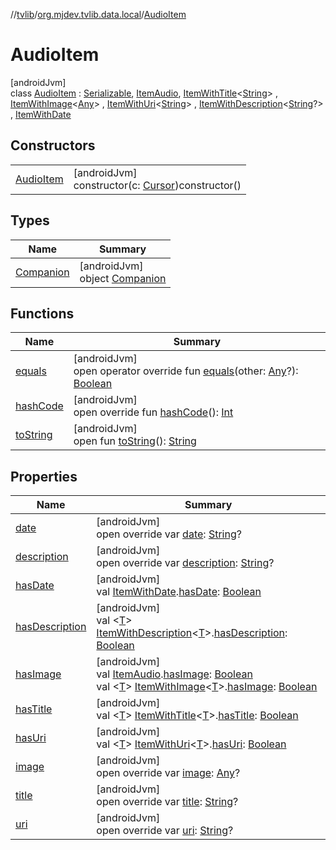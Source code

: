 //[tvlib](../../../index.md)/[org.mjdev.tvlib.data.local](../index.md)/[AudioItem](index.md)

# AudioItem

[androidJvm]\
class [AudioItem](index.md) : [Serializable](https://developer.android.com/reference/kotlin/java/io/Serializable.html), [ItemAudio](../../org.mjdev.tvlib.interfaces/-item-audio/index.md), [ItemWithTitle](../../org.mjdev.tvlib.interfaces/-item-with-title/index.md)&lt;[String](https://kotlinlang.org/api/latest/jvm/stdlib/kotlin/-string/index.html)&gt; , [ItemWithImage](../../org.mjdev.tvlib.interfaces/-item-with-image/index.md)&lt;[Any](https://kotlinlang.org/api/latest/jvm/stdlib/kotlin/-any/index.html)&gt; , [ItemWithUri](../../org.mjdev.tvlib.interfaces/-item-with-uri/index.md)&lt;[String](https://kotlinlang.org/api/latest/jvm/stdlib/kotlin/-string/index.html)&gt; , [ItemWithDescription](../../org.mjdev.tvlib.interfaces/-item-with-description/index.md)&lt;[String](https://kotlinlang.org/api/latest/jvm/stdlib/kotlin/-string/index.html)?&gt; , [ItemWithDate](../../org.mjdev.tvlib.interfaces/-item-with-date/index.md)

## Constructors

| | |
|---|---|
| [AudioItem](-audio-item.md) | [androidJvm]<br>constructor(c: [Cursor](https://developer.android.com/reference/kotlin/android/database/Cursor.html))constructor() |

## Types

| Name | Summary |
|---|---|
| [Companion](-companion/index.md) | [androidJvm]<br>object [Companion](-companion/index.md) |

## Functions

| Name | Summary |
|---|---|
| [equals](equals.md) | [androidJvm]<br>open operator override fun [equals](equals.md)(other: [Any](https://kotlinlang.org/api/latest/jvm/stdlib/kotlin/-any/index.html)?): [Boolean](https://kotlinlang.org/api/latest/jvm/stdlib/kotlin/-boolean/index.html) |
| [hashCode](hash-code.md) | [androidJvm]<br>open override fun [hashCode](hash-code.md)(): [Int](https://kotlinlang.org/api/latest/jvm/stdlib/kotlin/-int/index.html) |
| [toString](../../org.mjdev.tvlib.webscrapper.select/-element-not-found-exception/index.md#1616463040%2FFunctions%2F-1596939238) | [androidJvm]<br>open fun [toString](../../org.mjdev.tvlib.webscrapper.select/-element-not-found-exception/index.md#1616463040%2FFunctions%2F-1596939238)(): [String](https://kotlinlang.org/api/latest/jvm/stdlib/kotlin/-string/index.html) |

## Properties

| Name | Summary |
|---|---|
| [date](date.md) | [androidJvm]<br>open override var [date](date.md): [String](https://kotlinlang.org/api/latest/jvm/stdlib/kotlin/-string/index.html)? |
| [description](description.md) | [androidJvm]<br>open override var [description](description.md): [String](https://kotlinlang.org/api/latest/jvm/stdlib/kotlin/-string/index.html)? |
| [hasDate](../../org.mjdev.tvlib.interfaces/-item-with-date/-companion/has-date.md) | [androidJvm]<br>val [ItemWithDate](../../org.mjdev.tvlib.interfaces/-item-with-date/index.md).[hasDate](../../org.mjdev.tvlib.interfaces/-item-with-date/-companion/has-date.md): [Boolean](https://kotlinlang.org/api/latest/jvm/stdlib/kotlin/-boolean/index.html) |
| [hasDescription](../../org.mjdev.tvlib.interfaces/-item-with-description/-companion/has-description.md) | [androidJvm]<br>val &lt;[T](../../org.mjdev.tvlib.interfaces/-item-with-description/-companion/has-description.md)&gt; [ItemWithDescription](../../org.mjdev.tvlib.interfaces/-item-with-description/index.md)&lt;[T](../../org.mjdev.tvlib.interfaces/-item-with-description/-companion/has-description.md)&gt;.[hasDescription](../../org.mjdev.tvlib.interfaces/-item-with-description/-companion/has-description.md): [Boolean](https://kotlinlang.org/api/latest/jvm/stdlib/kotlin/-boolean/index.html) |
| [hasImage](../../org.mjdev.tvlib.interfaces/-item-audio/-companion/has-image.md) | [androidJvm]<br>val [ItemAudio](../../org.mjdev.tvlib.interfaces/-item-audio/index.md).[hasImage](../../org.mjdev.tvlib.interfaces/-item-audio/-companion/has-image.md): [Boolean](https://kotlinlang.org/api/latest/jvm/stdlib/kotlin/-boolean/index.html)<br>val &lt;[T](../../org.mjdev.tvlib.interfaces/-item-with-image/-companion/has-image.md)&gt; [ItemWithImage](../../org.mjdev.tvlib.interfaces/-item-with-image/index.md)&lt;[T](../../org.mjdev.tvlib.interfaces/-item-with-image/-companion/has-image.md)&gt;.[hasImage](../../org.mjdev.tvlib.interfaces/-item-with-image/-companion/has-image.md): [Boolean](https://kotlinlang.org/api/latest/jvm/stdlib/kotlin/-boolean/index.html) |
| [hasTitle](../../org.mjdev.tvlib.interfaces/-item-with-title/-companion/has-title.md) | [androidJvm]<br>val &lt;[T](../../org.mjdev.tvlib.interfaces/-item-with-title/-companion/has-title.md)&gt; [ItemWithTitle](../../org.mjdev.tvlib.interfaces/-item-with-title/index.md)&lt;[T](../../org.mjdev.tvlib.interfaces/-item-with-title/-companion/has-title.md)&gt;.[hasTitle](../../org.mjdev.tvlib.interfaces/-item-with-title/-companion/has-title.md): [Boolean](https://kotlinlang.org/api/latest/jvm/stdlib/kotlin/-boolean/index.html) |
| [hasUri](../../org.mjdev.tvlib.interfaces/-item-with-uri/-companion/has-uri.md) | [androidJvm]<br>val &lt;[T](../../org.mjdev.tvlib.interfaces/-item-with-uri/-companion/has-uri.md)&gt; [ItemWithUri](../../org.mjdev.tvlib.interfaces/-item-with-uri/index.md)&lt;[T](../../org.mjdev.tvlib.interfaces/-item-with-uri/-companion/has-uri.md)&gt;.[hasUri](../../org.mjdev.tvlib.interfaces/-item-with-uri/-companion/has-uri.md): [Boolean](https://kotlinlang.org/api/latest/jvm/stdlib/kotlin/-boolean/index.html) |
| [image](image.md) | [androidJvm]<br>open override var [image](image.md): [Any](https://kotlinlang.org/api/latest/jvm/stdlib/kotlin/-any/index.html)? |
| [title](title.md) | [androidJvm]<br>open override var [title](title.md): [String](https://kotlinlang.org/api/latest/jvm/stdlib/kotlin/-string/index.html)? |
| [uri](uri.md) | [androidJvm]<br>open override var [uri](uri.md): [String](https://kotlinlang.org/api/latest/jvm/stdlib/kotlin/-string/index.html)? |
